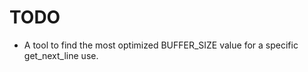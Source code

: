 
#           TODO

- A tool to find the most optimized BUFFER_SIZE value for a specific
  get_next_line use.
